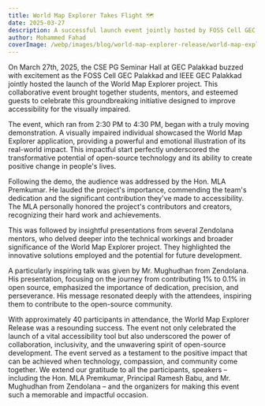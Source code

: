 ```yaml
---
title: World Map Explorer Takes Flight 🗺️
date: 2025-03-27
description: A successful launch event jointly hosted by FOSS Cell GEC Palakkad and IEEE SB GEC Palakkad
author: Mohammed Fahad
coverImage: /webp/images/blog/world-map-explorer-release/world-map-explorer-release-poster.webp
---
```


On March 27th, 2025, the CSE PG Seminar Hall at GEC Palakkad buzzed with excitement as the FOSS Cell GEC Palakkad and IEEE GEC Palakkad jointly hosted the launch of the World Map Explorer project.  This collaborative event brought together students, mentors, and esteemed guests to celebrate this groundbreaking initiative designed to improve accessibility for the visually impaired.

The event, which ran from 2:30 PM to 4:30 PM, began with a truly moving demonstration. A visually impaired individual showcased the World Map Explorer application, providing a powerful and emotional illustration of its real-world impact. This impactful start perfectly underscored the transformative potential of open-source technology and its ability to create positive change in people's lives.

Following the demo, the audience was addressed by the Hon. MLA Premkumar.  He lauded the project's importance, commending the team's dedication and the significant contribution they've made to accessibility.  The MLA personally honored the project's contributors and creators, recognizing their hard work and achievements.

This was followed by insightful presentations from several Zendolana mentors, who delved deeper into the technical workings and broader significance of the World Map Explorer project.  They highlighted the innovative solutions employed and the potential for future development.

A particularly inspiring talk was given by Mr. Mughudhan from Zendolana.  His presentation, focusing on the journey from contributing 1% to 0.1% in open source, emphasized the importance of dedication, precision, and perseverance.  His message resonated deeply with the attendees, inspiring them to contribute to the open-source community.

With approximately 40 participants in attendance, the World Map Explorer Release was a resounding success.  The event not only celebrated the launch of a vital accessibility tool but also underscored the power of collaboration, inclusivity, and the unwavering spirit of open-source development.  The event served as a testament to the positive impact that can be achieved when technology, compassion, and community come together.  We extend our gratitude to all the participants, speakers – including the Hon. MLA Premkumar, Principal Ramesh Babu, and Mr. Mughudhan from Zendolana – and the organizers for making this event such a memorable and impactful occasion.
